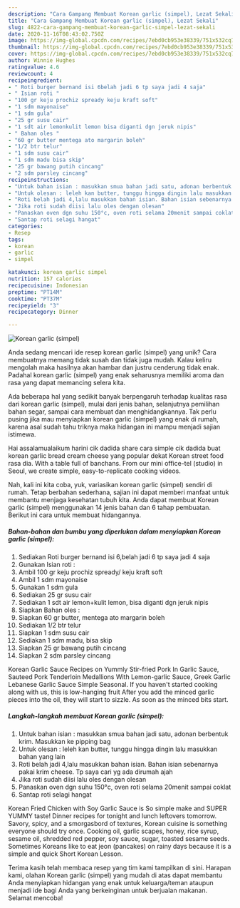 ```yaml
---
description: "Cara Gampang Membuat Korean garlic (simpel), Lezat Sekali"
title: "Cara Gampang Membuat Korean garlic (simpel), Lezat Sekali"
slug: 4822-cara-gampang-membuat-korean-garlic-simpel-lezat-sekali
date: 2020-11-16T08:43:02.750Z
image: https://img-global.cpcdn.com/recipes/7ebd0cb953e38339/751x532cq70/korean-garlic-simpel-foto-resep-utama.jpg
thumbnail: https://img-global.cpcdn.com/recipes/7ebd0cb953e38339/751x532cq70/korean-garlic-simpel-foto-resep-utama.jpg
cover: https://img-global.cpcdn.com/recipes/7ebd0cb953e38339/751x532cq70/korean-garlic-simpel-foto-resep-utama.jpg
author: Winnie Hughes
ratingvalue: 4.6
reviewcount: 4
recipeingredient:
- " Roti burger bernand isi 6belah jadi 6 tp saya jadi 4 saja"
- " Isian roti "
- "100 gr keju prochiz spready keju kraft soft"
- "1 sdm mayonaise"
- "1 sdm gula"
- "25 gr susu cair"
- "1 sdt air lemonkulit lemon bisa diganti dgn jeruk nipis"
- " Bahan oles "
- "60 gr butter mentega ato margarin boleh"
- "1/2 btr telur"
- "1 sdm susu cair"
- "1 sdm madu bisa skip"
- "25 gr bawang putih cincang"
- "2 sdm parsley cincang"
recipeinstructions:
- "Untuk bahan isian : masukkan smua bahan jadi satu, adonan berbentuk krim. Masukkan ke pipping bag"
- "Untuk olesan : leleh kan butter, tunggu hingga dingin lalu masukkan bahan yang lain"
- "Roti belah jadi 4,lalu masukkan bahan isian. Bahan isian sebenarnya pakai krim cheese. Tp saya cari yg ada dirumah ajah"
- "Jika roti sudah diisi lalu oles dengan olesan"
- "Panaskan oven dgn suhu 150°c, oven roti selama 20menit sampai coklat"
- "Santap roti selagi hangat"
categories:
- Resep
tags:
- korean
- garlic
- simpel

katakunci: korean garlic simpel 
nutrition: 157 calories
recipecuisine: Indonesian
preptime: "PT14M"
cooktime: "PT37M"
recipeyield: "3"
recipecategory: Dinner

---
```



![Korean garlic (simpel)](https://img-global.cpcdn.com/recipes/7ebd0cb953e38339/751x532cq70/korean-garlic-simpel-foto-resep-utama.jpg)

Anda sedang mencari ide resep korean garlic (simpel) yang unik? Cara membuatnya memang tidak susah dan tidak juga mudah. Kalau keliru mengolah maka hasilnya akan hambar dan justru cenderung tidak enak. Padahal korean garlic (simpel) yang enak seharusnya memiliki aroma dan rasa yang dapat memancing selera kita.

Ada beberapa hal yang sedikit banyak berpengaruh terhadap kualitas rasa dari korean garlic (simpel), mulai dari jenis bahan, selanjutnya pemilihan bahan segar, sampai cara membuat dan menghidangkannya. Tak perlu pusing jika mau menyiapkan korean garlic (simpel) yang enak di rumah, karena asal sudah tahu triknya maka hidangan ini mampu menjadi sajian istimewa.

Hai assalamualaikum harini cik dadida share cara simple cik dadida buat korean garlic bread cream cheese yang popular dekat Korean street food rasa dia. With a table full of banchans. From our mini office-tel (studio) in Seoul, we create simple, easy-to-replicate cooking videos.


Nah, kali ini kita coba, yuk, variasikan korean garlic (simpel) sendiri di rumah. Tetap berbahan sederhana, sajian ini dapat memberi manfaat untuk membantu menjaga kesehatan tubuh kita. Anda dapat membuat Korean garlic (simpel) menggunakan 14 jenis bahan dan 6 tahap pembuatan. Berikut ini cara untuk membuat hidangannya.

<!--inarticleads1-->

##### Bahan-bahan dan bumbu yang diperlukan dalam menyiapkan Korean garlic (simpel):

1. Sediakan  Roti burger bernand isi 6,belah jadi 6 tp saya jadi 4 saja
1. Gunakan  Isian roti :
1. Ambil 100 gr keju prochiz spready/ keju kraft soft
1. Ambil 1 sdm mayonaise
1. Gunakan 1 sdm gula
1. Sediakan 25 gr susu cair
1. Sediakan 1 sdt air lemon+kulit lemon, bisa diganti dgn jeruk nipis
1. Siapkan  Bahan oles :
1. Siapkan 60 gr butter, mentega ato margarin boleh
1. Sediakan 1/2 btr telur
1. Siapkan 1 sdm susu cair
1. Sediakan 1 sdm madu, bisa skip
1. Siapkan 25 gr bawang putih cincang
1. Siapkan 2 sdm parsley cincang


Korean Garlic Sauce Recipes on Yummly Stir-fried Pork In Garlic Sauce, Sauteed Pork Tenderloin Medallions With Lemon-garlic Sauce, Greek Garlic Lebanese Garlic Sauce Simple Seasonal. If you haven&#39;t started cooking along with us, this is low-hanging fruit After you add the minced garlic pieces into the oil, they will start to sizzle. As soon as the minced bits start. 

<!--inarticleads2-->

##### Langkah-langkah membuat Korean garlic (simpel):

1. Untuk bahan isian : masukkan smua bahan jadi satu, adonan berbentuk krim. Masukkan ke pipping bag
1. Untuk olesan : leleh kan butter, tunggu hingga dingin lalu masukkan bahan yang lain
1. Roti belah jadi 4,lalu masukkan bahan isian. Bahan isian sebenarnya pakai krim cheese. Tp saya cari yg ada dirumah ajah
1. Jika roti sudah diisi lalu oles dengan olesan
1. Panaskan oven dgn suhu 150°c, oven roti selama 20menit sampai coklat
1. Santap roti selagi hangat


Korean Fried Chicken with Soy Garlic Sauce is So simple make and SUPER YUMMY taste! Dinner recipes for tonight and lunch leftovers tomorrow. Savory, spicy, and a smorgasbord of textures, Korean cuisine is something everyone should try once. Cooking oil, garlic scapes, honey, rice syrup, sesame oil, shredded red pepper, soy sauce, sugar, toasted sesame seeds. Sometimes Koreans like to eat jeon (pancakes) on rainy days because it is a simple and quick Short Korean Lesson. 

Terima kasih telah membaca resep yang tim kami tampilkan di sini. Harapan kami, olahan Korean garlic (simpel) yang mudah di atas dapat membantu Anda menyiapkan hidangan yang enak untuk keluarga/teman ataupun menjadi ide bagi Anda yang berkeinginan untuk berjualan makanan. Selamat mencoba!
